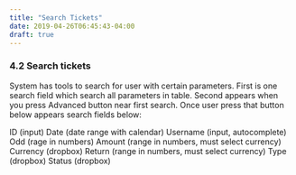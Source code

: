 ```yaml
---
title: "Search Tickets"
date: 2019-04-26T06:45:43-04:00
draft: true
---
```


### 4.2 Search tickets

System has tools to search for user with certain parameters.
First is one search field which search all parameters in table.
Second appears when you press Advanced button near first search. Once user press that button below appears search fields below:

ID (input)
Date (date range with calendar)
Username (input, autocomplete)
Odd (rage in numbers)
Amount (range in numbers, must select currency)
Currency (dropbox)
Return (range in numbers, must select currency)
Type (dropbox)
Status (dropbox)
